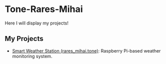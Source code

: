 # Tone-Rares-Mihai
Here I will display my projects!

## My Projects

- [Smart Weather Station (rares_mihai.tone)](https://github.com/toniyiy/website/tree/main/website/versioned_docs/version-fils_en/project/2025/rares_mihai.tone): Raspberry Pi-based weather monitoring system.
